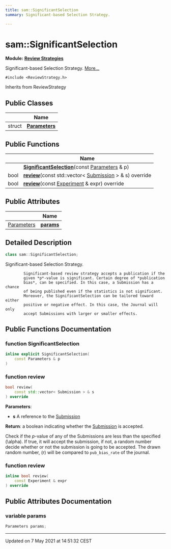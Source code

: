 ```yaml
---
title: sam::SignificantSelection
summary: Significant-based Selection Strategy. 

---
```


# sam::SignificantSelection

**Module:** **[Review Strategies](/doxygen/Modules/group___review_strategies/)**



Significant-based Selection Strategy.  [More...](#detailed-description)


`#include <ReviewStrategy.h>`

Inherits from ReviewStrategy

## Public Classes

|                | Name           |
| -------------- | -------------- |
| struct | **[Parameters](/doxygen/Classes/structsam_1_1_significant_selection_1_1_parameters/)**  |

## Public Functions

|                | Name           |
| -------------- | -------------- |
| | **[SignificantSelection](/doxygen/Classes/classsam_1_1_significant_selection/#function-significantselection)**(const [Parameters](/doxygen/Classes/structsam_1_1_significant_selection_1_1_parameters/) & p) |
| bool | **[review](/doxygen/Classes/classsam_1_1_significant_selection/#function-review)**(const std::vector< [Submission](/doxygen/Classes/classsam_1_1_submission/) > & s) override |
| bool | **[review](/doxygen/Classes/classsam_1_1_significant_selection/#function-review)**(const [Experiment](/doxygen/Classes/classsam_1_1_experiment/) & expr) override |

## Public Attributes

|                | Name           |
| -------------- | -------------- |
| [Parameters](/doxygen/Classes/structsam_1_1_significant_selection_1_1_parameters/) | **[params](/doxygen/Classes/classsam_1_1_significant_selection/#variable-params)**  |

## Detailed Description

```cpp
class sam::SignificantSelection;
```

Significant-based Selection Strategy. 



```
        Significant-based review strategy accepts a publication if the
        given *p*-value is significant. Certain degree of *publication
        bias*, can be specified. In this case, a Submission has a chance
        of being published even if the statistics is not significant.
        Moreover, the SignificantSelection can be tailored toward either
        positive or negative effect. In this case, the Journal will only
        accept Submissions with larger or smaller effects.
```

## Public Functions Documentation

### function SignificantSelection

```cpp
inline explicit SignificantSelection(
    const Parameters & p
)
```


### function review

```cpp
bool review(
    const std::vector< Submission > & s
) override
```


**Parameters**: 

  * **s** A reference to the [Submission](/doxygen/Classes/classsam_1_1_submission/)


**Return**: a boolean indicating whether the [Submission](/doxygen/Classes/classsam_1_1_submission/) is accepted. 

Check if the _p_-value of any of the Submissions are less than the specified \(\alpha\). If true, it will accept the submission, if not, a random number decide whether or not the submission is going to be accepted. The drawn random number, \(r\) will be compared to `pub_bias_rate` of the journal.


### function review

```cpp
inline bool review(
    const Experiment & expr
) override
```


## Public Attributes Documentation

### variable params

```cpp
Parameters params;
```


-------------------------------

Updated on  7 May 2021 at 14:51:32 CEST